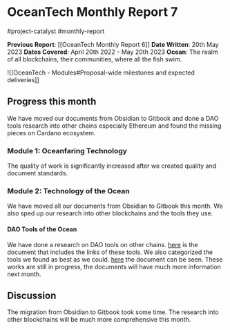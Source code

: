 # OceanTech Monthly Report 7
#project-catalyst #monthly-report

**Previous Report**: [[OceanTech Monthly Report 6]]
**Date Written**: 20th May 2023
**Dates Covered**: April 20th 2022 - May 20th 2023
**Ocean**: The realm of all blockchains, their communities, where all the fish swim.

![[OceanTech - Modules#Proposal-wide milestones and expected deliveries]]


## Progress this month

We have moved our documents from Obsidian to Gitbook and done a DAO tools research into other chains especially Ethereum and found the missing pieces on Cardano ecosystem.

### Module 1: Oceanfaring Technology
The quality of work is significantly increased after we created quality and document standards.

### Module 2: Technology of the Ocean
We have moved all our documents from Obsidian to Gitbook this month. We also sped up our research into other blockchains and the tools they use. 


#### DAO Tools of the Ocean
We have done a research on DAO tools on other chains. [here](https://littlefish-1.gitbook.io/dao-work/ocean-tech/ocean-research) is the document that includes the links of these tools.
We also categorized the tools we found as best as we could. [here](https://littlefish-1.gitbook.io/dao-work/ocean-tech/ocean-research/dao-tools-on-other-chains) the document can be seen.
These works are still in progress, the documents will have much more information next month.

## Discussion

The migration from Obsidian to Gitbook took some time. The research into other blockchains will be much more comprehensive this month.